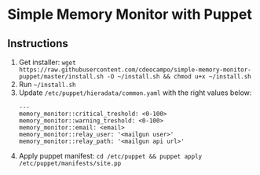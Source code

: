 # Simple Memory Monitor with Puppet
## Instructions
1. Get installer: `wget https://raw.githubusercontent.com/cdeocampo/simple-memory-monitor-puppet/master/install.sh -O ~/install.sh && chmod u+x ~/install.sh`
2. Run `~/install.sh`
3. Update `/etc/puppet/hieradata/common.yaml` with the right values below:
    ```
    ---
    memory_monitor::critical_treshold: <0-100>
    memory_monitor::warning_treshold: <0-100>
    memory_monitor::email: <email>
    memory_monitor::relay_user: '<mailgun user>'
    memory_monitor::relay_path: '<mailgun api url>'
    ```
4. Apply puppet manifest: `cd /etc/puppet && puppet apply /etc/puppet/manifests/site.pp`